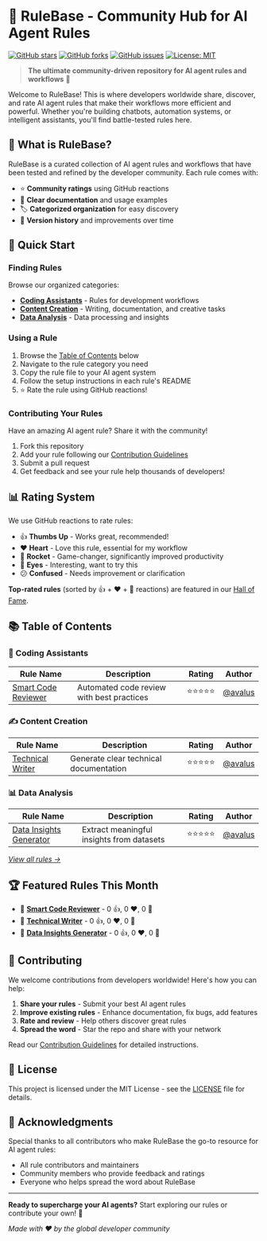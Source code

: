 # 🤖 RuleBase - Community Hub for AI Agent Rules

[![GitHub stars](https://img.shields.io/github/stars/avalus/rulebase?style=social)](https://github.com/avalus/rulebase/stargazers)
[![GitHub forks](https://img.shields.io/github/forks/avalus/rulebase?style=social)](https://github.com/avalus/rulebase/network/members)
[![GitHub issues](https://img.shields.io/github/issues/avalus/rulebase)](https://github.com/avalus/rulebase/issues)
[![License: MIT](https://img.shields.io/badge/License-MIT-yellow.svg)](https://opensource.org/licenses/MIT)

> **The ultimate community-driven repository for AI agent rules and workflows** 🚀

Welcome to RuleBase! This is where developers worldwide share, discover, and rate AI agent rules that make their workflows more efficient and powerful. Whether you're building chatbots, automation systems, or intelligent assistants, you'll find battle-tested rules here.

## 🌟 What is RuleBase?

RuleBase is a curated collection of AI agent rules and workflows that have been tested and refined by the developer community. Each rule comes with:

- ⭐ **Community ratings** using GitHub reactions
- 📝 **Clear documentation** and usage examples  
- 🏷️ **Categorized organization** for easy discovery
- 🔄 **Version history** and improvements over time

## 🚀 Quick Start

### Finding Rules
Browse our organized categories:
- [**Coding Assistants**](./rules/coding/) - Rules for development workflows
- [**Content Creation**](./rules/content/) - Writing, documentation, and creative tasks
- [**Data Analysis**](./rules/data-analysis/) - Data processing and insights

### Using a Rule
1. Browse the [Table of Contents](#-table-of-contents) below
2. Navigate to the rule category you need
3. Copy the rule file to your AI agent system
4. Follow the setup instructions in each rule's README
5. ⭐ Rate the rule using GitHub reactions!

### Contributing Your Rules
Have an amazing AI agent rule? Share it with the community!
1. Fork this repository
2. Add your rule following our [Contribution Guidelines](./CONTRIBUTING.md)
3. Submit a pull request
4. Get feedback and see your rule help thousands of developers!

## 📊 Rating System

We use GitHub reactions to rate rules:
- 👍 **Thumbs Up** - Works great, recommended!
- ❤️ **Heart** - Love this rule, essential for my workflow
- 🚀 **Rocket** - Game-changer, significantly improved productivity  
- 👀 **Eyes** - Interesting, want to try this
- 😕 **Confused** - Needs improvement or clarification

**Top-rated rules** (sorted by 👍 + ❤️ + 🚀 reactions) are featured in our [Hall of Fame](./HALL_OF_FAME.md).

## 📚 Table of Contents

### 🔧 Coding Assistants
| Rule Name | Description | Rating | Author |
|-----------|-------------|--------|--------|
| [Smart Code Reviewer](./rules/coding/smart-code-reviewer/) | Automated code review with best practices | ⭐⭐⭐⭐⭐ | [@avalus](https://github.com/avalus) |

### ✍️ Content Creation  
| Rule Name | Description | Rating | Author |
|-----------|-------------|--------|--------|
| [Technical Writer](./rules/content/technical-writer/) | Generate clear technical documentation | ⭐⭐⭐⭐⭐ | [@avalus](https://github.com/avalus) |

### 📊 Data Analysis
| Rule Name | Description | Rating | Author |
|-----------|-------------|--------|--------|
| [Data Insights Generator](./rules/data-analysis/insights-generator/) | Extract meaningful insights from datasets | ⭐⭐⭐⭐⭐ | [@avalus](https://github.com/avalus) |

*[View all rules →](./RULES_INDEX.md)*

## 🏆 Featured Rules This Month

- 🥇 **[Smart Code Reviewer](./rules/coding/smart-code-reviewer/)** - 0 👍, 0 ❤️, 0 🚀
- 🥈 **[Technical Writer](./rules/content/technical-writer/)** - 0 👍, 0 ❤️, 0 🚀  
- 🥉 **[Data Insights Generator](./rules/data-analysis/insights-generator/)** - 0 👍, 0 ❤️, 0 🚀

## 🤝 Contributing

We welcome contributions from developers worldwide! Here's how you can help:

1. **Share your rules** - Submit your best AI agent rules
2. **Improve existing rules** - Enhance documentation, fix bugs, add features
3. **Rate and review** - Help others discover great rules
4. **Spread the word** - Star the repo and share with your network

Read our [Contribution Guidelines](./CONTRIBUTING.md) for detailed instructions.

## 📄 License

This project is licensed under the MIT License - see the [LICENSE](LICENSE) file for details.

## 🙏 Acknowledgments

Special thanks to all contributors who make RuleBase the go-to resource for AI agent rules:

- All rule contributors and maintainers
- Community members who provide feedback and ratings
- Everyone who helps spread the word about RuleBase

---

**Ready to supercharge your AI agents?** Start exploring our rules or contribute your own! 🚀

*Made with ❤️ by the global developer community*